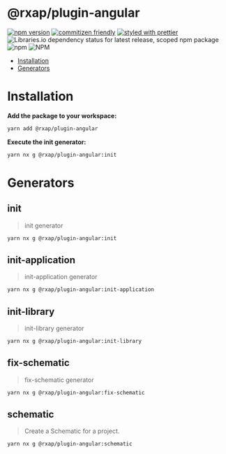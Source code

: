 # @rxap/plugin-angular

[![npm version](https://img.shields.io/npm/v/@rxap/plugin-angular?style=flat-square)](https://www.npmjs.com/package/@rxap/plugin-angular)
[![commitizen friendly](https://img.shields.io/badge/commitizen-friendly-brightgreen.svg?style=flat-square)](https://commitizen.github.io/cz-cli/)
[![styled with prettier](https://img.shields.io/badge/styled_with-prettier-ff69b4.svg?style=flat-square)](https://github.com/prettier/prettier)
![Libraries.io dependency status for latest release, scoped npm package](https://img.shields.io/librariesio/release/npm/@rxap/plugin-angular)
![npm](https://img.shields.io/npm/dm/@rxap/plugin-angular)
![NPM](https://img.shields.io/npm/l/@rxap/plugin-angular)

- [Installation](#installation)
- [Generators](#generators)

# Installation

**Add the package to your workspace:**
```bash
yarn add @rxap/plugin-angular
```
**Execute the init generator:**
```bash
yarn nx g @rxap/plugin-angular:init
```
# Generators

## init
> init generator

```bash
yarn nx g @rxap/plugin-angular:init
```

## init-application
> init-application generator

```bash
yarn nx g @rxap/plugin-angular:init-application
```

## init-library
> init-library generator

```bash
yarn nx g @rxap/plugin-angular:init-library
```

## fix-schematic
> fix-schematic generator

```bash
yarn nx g @rxap/plugin-angular:fix-schematic
```

## schematic
> Create a Schematic for a project.

```bash
yarn nx g @rxap/plugin-angular:schematic
```
